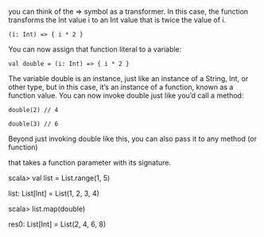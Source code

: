 you can think of the =&gt; symbol as a transformer. In this case, the function transforms the Int value i to an Int value that is twice the value of i.

`(i: Int) => { i * 2 }`

You can now assign that function literal to a variable:

`val double = (i: Int) => { i * 2 }`

The variable double is an instance, just like an instance of a String, Int, or other type,  but in this case, it’s an instance of a function, known as a function value. You can now  invoke double just like you’d call a method:

`double(2) // 4`

`double(3) // 6`



Beyond just invoking double like this, you can also pass it to any method \(or function\)

that takes a function parameter with its signature. 

scala&gt; val list = List.range\(1, 5\)

list: List\[Int\] = List\(1, 2, 3, 4\)

scala&gt; list.map\(double\)

res0: List\[Int\] = List\(2, 4, 6, 8\)

